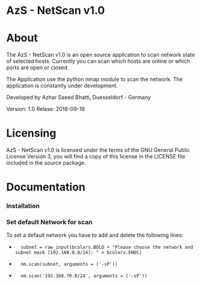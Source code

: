 # AzS - NetScan v1.0 

# About

The AzS - NetScan v1.0 is an open source application to scan network state of selected hosts.
Currently you can scan which hosts are online or which ports are open or closed.

The Application use the python nmap module to scan the network. 
The application is constantly under development.

Developed by Azhar Saeed Bhatti, Duesseldorf - Germany

Version: 1.0
Relase: 2018-09-19

# Licensing
AzS - NetScan v1.0 is licensed under the terms of the GNU General Public License Version 3, you will find a copy of this license in the LICENSE file included in the source package.


# Documentation

### Installation

### Set default Network for scan

To set a default network you have to add and delete the following lines:  
-       subnet = raw_input(bcolors.BOLD + "Please choose the network and subnet mask [192.168.0.0/24]: " + bcolors.ENDC)
-       nm.scan(subnet, arguments = ('-sP'))
+       nm.scan('192.168.70.0/24', arguments = ('-sP'))
